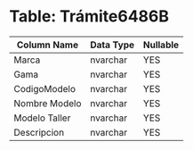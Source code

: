 # Table: Trámite6486B

| Column Name | Data Type | Nullable |
|-------------|-----------|----------|
| Marca | nvarchar | YES |
| Gama | nvarchar | YES |
| CodigoModelo | nvarchar | YES |
| Nombre Modelo | nvarchar | YES |
| Modelo Taller | nvarchar | YES |
| Descripcion | nvarchar | YES |
